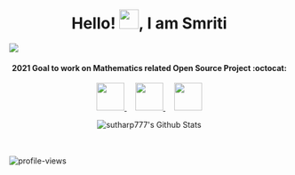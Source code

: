 
<p align="center">
  <h1 align="center">Hello! <img src="https://github.com/TheDudeThatCode/TheDudeThatCode/blob/master/Assets/Hi.gif" width="35px">, I am Smriti </h1>
</p>



![](https://raw.githubusercontent.com/metoop/shravan20/main/assets/header.png)

<!--
<h4 align="center"> I’m currently working on :octocat: <a href="https://www.ideseven.live/">online web ide</a>
  </h4>
-->  
<h4 align="center">
    <b> 2021 Goal to work on Mathematics related Open Source Project :octocat: </b>
</h4>


<p align="center">
  

  <a title="LinkedIn" href="https://www.linkedin.com/in/smriti-tiwari-2016/">
    <img src="https://cdn4.iconfinder.com/data/icons/social-media-and-logos-11/32/Logo_LinkedIn-512.png" width="50" height="50" />
  </a>
  &nbsp;
  &nbsp;
  
  <a title="Email" href="mailto:smrititiwari2016@gmail.com">
    <img src="https://cdn4.iconfinder.com/data/icons/social-media-and-logos-11/32/Logo_Gmail_envelope_letter_email-512.png" width="50" height="50" />
  </a>
  &nbsp;
  &nbsp;
  
  
  
  <a title="Twitter" href="https://twitter.com/Smriti_Tiwari_">
    <img src="https://cdn4.iconfinder.com/data/icons/social-media-and-logos-11/32/Logo_Twitter_bird-512.png" width="50" height="50" />
  </a>
</p>

<!--
<p align="center">
    <img align="center" alt="sutharp777's Github Stats" src="https://github-readme-stats.vercel.app/api?username=seepls&show_icons=true&hide_border=true" />
</p>
-->
<p align="center">
    <img align="center" alt="sutharp777's Github Stats" src="https://github-readme-streak-stats.herokuapp.com/?user=seepls" />
</p>
<br>
<br>
<img src="https://komarev.com/ghpvc/?username=seepls&color=blueviolet" alt="profile-views">
